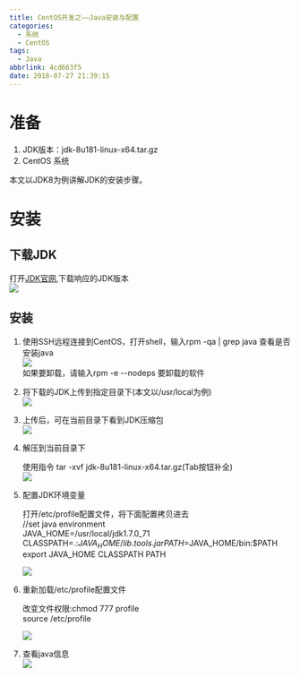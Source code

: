 ```yaml
---
title: CentOS开发之——Java安装与配置
categories:
  - 系统
  - CentOS
tags:
  - Java
abbrlink: 4cd663f5
date: 2018-07-27 21:39:15
---
```

# 准备
1. JDK版本：jdk-8u181-linux-x64.tar.gz    
2. CentOS 系统    

 
本文以JDK8为例讲解JDK的安装步骤。    

<!--more-->  

         
# 安装
## 下载JDK  
打开[JDK官网][1],下载响应的JDK版本   
	![][2]

## 安装
1. 使用SSH远程连接到CentOS，打开shell，输入rpm -qa | grep java  查看是否安装java  
	![][3]  
	如果要卸载，请输入rpm -e --nodeps 要卸载的软件   

2. 将下载的JDK上传到指定目录下(本文以/usr/local为例)   
	![][4]

3. 上传后，可在当前目录下看到JDK压缩包  
	![][5]  
4. 解压到当前目录下  
 	
	使用指令 tar -xvf jdk-8u181-linux-x64.tar.gz(Tab按钮补全)	
	![][6]  
5. 配置JDK环境变量 
	
	打开/etc/profile配置文件，将下面配置拷贝进去     
	//set java environment    
	JAVA_HOME=/usr/local/jdk1.7.0_71    
	CLASSPATH=.:$JAVA_HOME/lib.tools.jar    
	PATH=$JAVA_HOME/bin:$PATH     
	export JAVA_HOME CLASSPATH PATH      

	![][7]  
6. 重新加载/etc/profile配置文件
	
	改变文件权限:chmod 777 profile    
	source /etc/profile   
 	
	![][8]

7. 查看java信息   
![][9]    


[1]: http://www.oracle.com/technetwork/java/javase/downloads/jdk8-downloads-2133151.html
[2]: https://cdn.jsdelivr.net/gh/pgzxc/CDN/blog-image/java-linux-download.png
[3]: https://cdn.jsdelivr.net/gh/pgzxc/CDN/blog-image/java-grep.png
[4]: https://cdn.jsdelivr.net/gh/pgzxc/CDN/blog-image/java-upload.png
[5]: https://cdn.jsdelivr.net/gh/pgzxc/CDN/blog-image/java-upload-after.png
[6]: https://cdn.jsdelivr.net/gh/pgzxc/CDN/blog-image/java-tar-xvf.png
[7]: https://cdn.jsdelivr.net/gh/pgzxc/CDN/blog-image/java-path.png
[8]: https://cdn.jsdelivr.net/gh/pgzxc/CDN/blog-image/java-source-etc-profile.png
[9]: https://cdn.jsdelivr.net/gh/pgzxc/CDN/blog-image/java-version.png